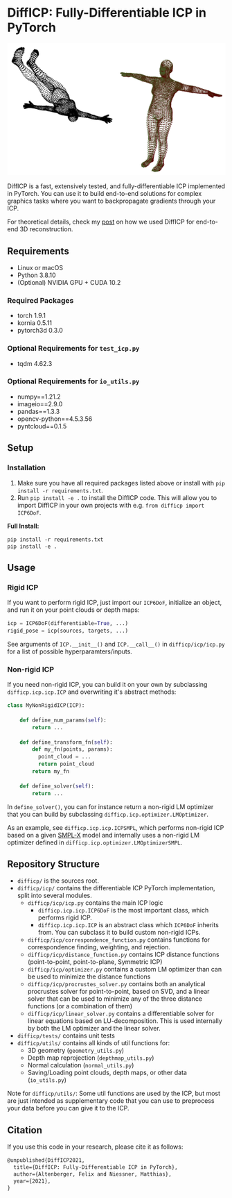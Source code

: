 # DiffICP: Fully-Differentiable ICP in PyTorch

![DiffICP Teaser](teaser.png)

DiffICP is a fast, extensively tested, and fully-differentiable ICP
implemented in PyTorch.
You can use it to build end-to-end solutions for complex
graphics tasks where you want to backpropagate gradients through your ICP.

For theoretical details, check my [post][project] on how 
we used DiffICP for end-to-end 3D reconstruction.

## Requirements
* Linux or macOS
* Python 3.8.10
* (Optional) NVIDIA GPU + CUDA 10.2

### Required Packages
* torch 1.9.1
* kornia 0.5.11
* pytorch3d 0.3.0

### Optional Requirements for `test_icp.py`
* tqdm 4.62.3

### Optional Requirements for `io_utils.py`
* numpy==1.21.2
* imageio==2.9.0
* pandas==1.3.3
* opencv-python==4.5.3.56
* pyntcloud==0.1.5

## Setup
### Installation
1. Make sure you have all required packages listed above or install with `pip install -r requirements.txt`.
2. Run `pip install -e .` to install the DiffICP code.
This will allow you to import DiffICP in your own projects
with e.g. `from difficp import ICP6DoF`.

**Full Install:**
```
pip install -r requirements.txt
pip install -e .
```

## Usage
### Rigid ICP
If you want to perform rigid ICP, just import our `ICP6DoF`, initialize
an object, and run it on your point clouds or depth maps:
```python
icp = ICP6DoF(differentiable=True, ...)
rigid_pose = icp(sources, targets, ...)
```
See arguments of `ICP.__init__()` and `ICP.__call__()` in 
`difficp/icp/icp.py` for a list of possible hyperparamters/inputs.

### Non-rigid ICP
If you need non-rigid ICP, you can build it on your own by subclassing
`difficp.icp.icp.ICP` and overwriting it's abstract methods:
```python
class MyNonRigidICP(ICP):

    def define_num_params(self):
        return ...

    def define_transform_fn(self):
        def my_fn(points, params):
          point_cloud = ...
          return point_cloud
        return my_fn

    def define_solver(self):
        return ...
```
In `define_solver()`, you can for instance return a non-rigid LM optimizer
that you can build by subclassing `difficp.icp.optimizer.LMOptimizer`.

As an example, see `difficp.icp.icp.ICPSMPL`, which performs non-rigid
ICP based on a given [SMPL-X][smplx] model and internally uses a
non-rigid LM optimizer defined in `difficp.icp.optimizer.LMOptimizerSMPL`.

## Repository Structure
- `difficp/` is the sources root.
- `difficp/icp/` contains the differentiable ICP PyTorch implementation,
split into several modules.
  - `difficp/icp/icp.py` contains the main ICP logic
    - `difficp.icp.icp.ICP6DoF` is the most important class, which performs
rigid ICP.
    - `difficp.icp.icp.ICP` is an abstract class which `ICP6DoF` inherits from.
You can subclass it to build custom non-rigid ICPs.
  - `difficp/icp/correspondence_function.py` contains functions for
correspondence finding, weighting, and rejection.
  - `difficp/icp/distance_function.py` contains ICP distance functions
(point-to-point, point-to-plane, Symmetric ICP)
  - `difficp/icp/optimizer.py` contains a custom LM optimizer than can be
used to minimize the distance functions
  - `difficp/icp/procrustes_solver.py` contains both an analytical
procrustes solver for point-to-point, based on SVD, and a
linear solver that can be used to minimize any of the three distance
functions (or a combination of them)
  - `difficp/icp/linear_solver.py` contains a differentiable solver
for linear equations based on LU-decomposition.
This is used internally by both the LM optimizer and the linear solver.
- `difficp/tests/` contains unit tests
- `difficp/utils/` contains all kinds of util functions for:
  - 3D geometry (`geometry_utils.py`)
  - Depth map reprojection (`depthmap_utils.py`)
  - Normal calculation (`normal_utils.py`)
  - Saving/Loading point clouds, depth maps, or other data (`io_utils.py`)

Note for `difficp/utils/`: Some util functions are used by the ICP, but
most are just intended as supplementary code that you can use to
preprocess your data before you can give it to the ICP.

## Citation
If you use this code in your research, please cite it as follows:
```
@unpublished{DiffICP2021,
  title={DiffICP: Fully-Differentiable ICP in PyTorch},
  author={Altenberger, Felix and Niessner, Matthias},
  year={2021},
}
```
[project]: http://fa9r.com/projects/2021/03/30/differentiable-icp.html
[smplx]: https://github.com/vchoutas/smplx